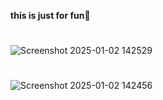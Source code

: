 **this is just for fun🤣**
#
![Screenshot 2025-01-02 142529](https://github.com/user-attachments/assets/4e31b2e9-71cf-41e3-b22d-474dcfedb1e2)
#
![Screenshot 2025-01-02 142456](https://github.com/user-attachments/assets/8ff89308-64f5-458a-8e0d-a5190719df55)



